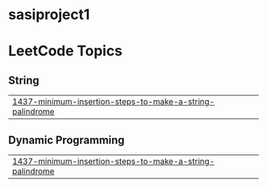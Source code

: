 # sasiproject1
<!---LeetCode Topics Start-->
# LeetCode Topics
## String
|  |
| ------- |
| [1437-minimum-insertion-steps-to-make-a-string-palindrome](https://github.com/sasi1245/sasiproject1/tree/master/1437-minimum-insertion-steps-to-make-a-string-palindrome) |
## Dynamic Programming
|  |
| ------- |
| [1437-minimum-insertion-steps-to-make-a-string-palindrome](https://github.com/sasi1245/sasiproject1/tree/master/1437-minimum-insertion-steps-to-make-a-string-palindrome) |
<!---LeetCode Topics End-->
